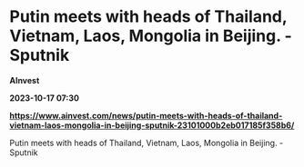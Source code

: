 # Putin meets with heads of Thailand, Vietnam, Laos, Mongolia in Beijing. - Sputnik
**AInvest**

**2023-10-17 07:30**

**https://www.ainvest.com/news/putin-meets-with-heads-of-thailand-vietnam-laos-mongolia-in-beijing-sputnik-23101000b2eb017185f358b6/**

Putin meets with heads of Thailand, Vietnam, Laos, Mongolia in Beijing. - Sputnik